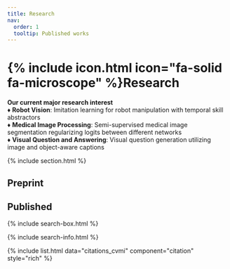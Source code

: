```yaml
---
title: Research
nav:
  order: 1
  tooltip: Published works
---
```


# {% include icon.html icon="fa-solid fa-microscope" %}Research

<b>Our current major research interest</b> <br>
♦︎ <b>Robot Vision</b>: Imitation learning for robot manipulation with temporal skill abstractors <br>
♦︎ <b>Medical Image Processing</b>: Semi-supervised medical image segmentation regularizing logits between different networks<br>
♦︎ <b>Visual Question and Answering</b>: Visual question generation utilizing image and object-aware captions

{% include section.html %}

## Preprint


## Published

{% include search-box.html %}

{% include search-info.html %}

{% include list.html data="citations_cvmi" component="citation" style="rich" %}
